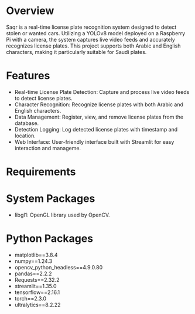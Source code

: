 # Overview
Saqr is a real-time license plate recognition system designed to detect stolen or wanted cars. Utilizing a YOLOv8 model deployed on a Raspberry Pi with a camera, the system captures live video feeds and accurately recognizes license plates. This project supports both Arabic and English characters, making it particularly suitable for Saudi plates.

# Features
- Real-time License Plate Detection: Capture and process live video feeds to detect license plates.
- Character Recognition: Recognize license plates with both Arabic and English characters.
- Data Management: Register, view, and remove license plates from the database.
- Detection Logging: Log detected license plates with timestamp and location.
- Web Interface: User-friendly interface built with Streamlit for easy interaction and manageme.

# Requirements
# System Packages
- libgl1: OpenGL library used by OpenCV.

# Python Packages

- matplotlib==3.8.4
- numpy==1.24.3
- opencv_python_headless==4.9.0.80
- pandas==2.2.2
- Requests==2.32.2
- streamlit==1.35.0
- tensorflow==2.16.1
- torch==2.3.0
- ultralytics==8.2.22
